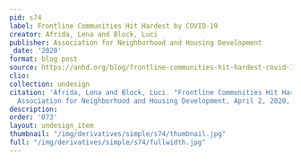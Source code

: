 ```yaml
---
pid: s74
label: Frontline Communities Hit Hardest by COVID-19
creator: Afrida, Lena and Block, Luci
publisher: Association for Neighborhood and Housing Development
_date: '2020'
format: blog post
source: https://anhd.org/blog/frontline-communities-hit-hardest-covid-19
clio:
collection: undesign
citation: 'Afrida, Lena and Block, Luci. "Frontline Communities Hit Hardest by COVID-19."
  Association for Neighborhood and Housing Development, April 2, 2020, https://anhd.org/blog/frontline-communities-hit-hardest-covid-19. '
description:
order: '073'
layout: undesign_item
thumbnail: "/img/derivatives/simple/s74/thumbnail.jpg"
full: "/img/derivatives/simple/s74/fullwidth.jpg"
---
```

